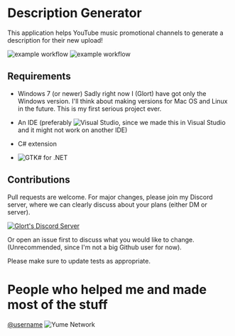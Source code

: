 # Description Generator

This application helps YouTube music promotional channels to generate a description for their new upload!

![example workflow](https://github.com/glort572/DescGen_v1/actions/workflows/Main.exe/badge.svg)
![example workflow](https://github.com/glort572/DescGen_v1/actions/workflows/gtkStuf.zip/badge.svg)

## Requirements

- Windows 7 (or newer)
  Sadly right now I (Glort) have got only the Windows version. I'll think about making versions for Mac OS and Linux in the future. This is my first serious project ever.

- An IDE (preferably ![Visual Studio](https://visualstudio.microsoft.com/), since we made this in Visual Studio and it might not work on another IDE)

- C# extension

- ![GTK# for .NET](https://www.mono-project.com/download/vs/#download-win)

## Contributions

Pull requests are welcome. For major changes, please join my Discord server, where we can clearly discuss about your plans (either DM or server).

[![Glort's Discord Server](https://invidget.switchblade.xyz/TRWRhbJp6W)](https://discord.gg/TRWRhbJp6W)

Or open an issue first to discuss what you would like to change. (Unrecommended, since I'm not a big Github user for now).

Please make sure to update tests as appropriate.

# People who helped me and made most of the stuff

[@username](https://github.com/anotherSimpleCoder/)
![Yume Network](https://www.youtube.com/c/YumeNetwork)
